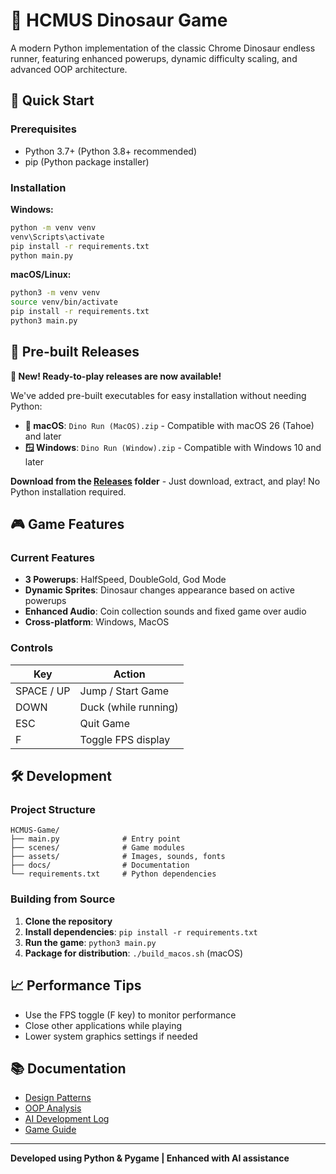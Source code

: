 # 🦕 HCMUS Dinosaur Game

A modern Python implementation of the classic Chrome Dinosaur endless runner, featuring enhanced powerups, dynamic difficulty scaling, and advanced OOP architecture.

## 🚀 Quick Start

### Prerequisites
- Python 3.7+ (Python 3.8+ recommended)
- pip (Python package installer)

### Installation

**Windows:**
```cmd
python -m venv venv
venv\Scripts\activate
pip install -r requirements.txt
python main.py
```

**macOS/Linux:**
```bash
python3 -m venv venv
source venv/bin/activate
pip install -r requirements.txt
python3 main.py
```

## 🎯 Pre-built Releases

**🎉 New! Ready-to-play releases are now available!**

We've added pre-built executables for easy installation without needing Python:

- **🍎 macOS**: `Dino Run (MacOS).zip` - Compatible with macOS 26 (Tahoe) and later
- **🪟 Windows**: `Dino Run (Window).zip` - Compatible with Windows 10 and later

**Download from the [Releases](./Releases/) folder** - Just download, extract, and play! No Python installation required.


## 🎮 Game Features

### Current Features
- **3 Powerups**: HalfSpeed, DoubleGold, God Mode
- **Dynamic Sprites**: Dinosaur changes appearance based on active powerups
- **Enhanced Audio**: Coin collection sounds and fixed game over audio
- **Cross-platform**: Windows, MacOS

### Controls

| Key | Action |
|-----|--------|
| SPACE / UP | Jump / Start Game |
| DOWN | Duck (while running) |
| ESC | Quit Game |
| F | Toggle FPS display |

## 🛠️ Development

### Project Structure
```
HCMUS-Game/
├── main.py              # Entry point
├── scenes/              # Game modules
├── assets/              # Images, sounds, fonts
├── docs/                # Documentation
└── requirements.txt     # Python dependencies
```

### Building from Source

1. **Clone the repository**
2. **Install dependencies**: `pip install -r requirements.txt`
3. **Run the game**: `python3 main.py`
4. **Package for distribution**: `./build_macos.sh` (macOS)

## 📈 Performance Tips
- Use the FPS toggle (F key) to monitor performance
- Close other applications while playing
- Lower system graphics settings if needed

## 📚 Documentation

- [Design Patterns](docs/DESIGN_PATTERNS.md)
- [OOP Analysis](docs/OOP_ANALYSIS.md)
- [AI Development Log](docs/AI_LOG.md)
- [Game Guide](docs/AI/GAME_GUIDE.md)

---

**Developed using Python & Pygame | Enhanced with AI assistance**
